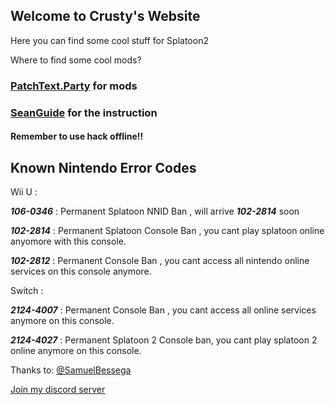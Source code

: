 ## Welcome to Crusty's Website

Here you can find some cool stuff for Splatoon2

Where to find some cool mods?

### [PatchText.Party](https://crustysean.github.io/CrustyMods/) for mods

### [SeanGuide](https://crustysean.github.io/SeanGuide/) for the instruction

#### Remember to use hack offline!!

## Known Nintendo Error Codes

Wii U :

***106-0346*** : Permanent Splatoon NNID Ban , will arrive ***102-2814*** soon

***102-2814*** : Permanent Splatoon Console Ban , you cant play splatoon online anyomore with this console.

***102-2812*** : Permanent Console Ban , you cant access all nintendo online services on this console anymore. 

Switch : 

***2124-4007*** : Permanent Console Ban , you cant access all online services anymore on this console.

***2124-4027*** : Permanent Splatoon 2 Console ban, you cant play splatoon 2 online anymore on this console.

Thanks to: [@SamuelBessega](https://www.youtube.com/channel/UCypWFxm4kmGepmL0WwfW32Q) 

[Join my discord server](https://discord.gg/VVub5nf)

